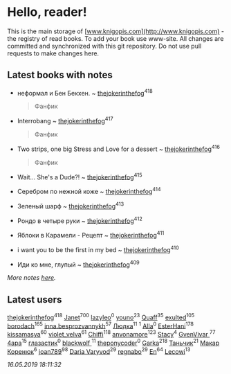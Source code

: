 # Hello, reader!
This is the main storage of [www.knigopis.com](http://www.knigopis.com) - the registry of read books.
To add your book use www-site. All changes are committed and synchronized with this git repository.
Do not use pull requests to make changes here.


## Latest books with notes
* неформал и Бен Бекхен. ~ [thejokerinthefog](users/317/317244423-vkontakte)<sup>418</sup>
    > Фанфик

* Interrobang ~ [thejokerinthefog](users/317/317244423-vkontakte)<sup>417</sup>
    > Фанфик

* Two strips, оne big Stress and Love for a dessert ~ [thejokerinthefog](users/317/317244423-vkontakte)<sup>416</sup>
    > Фанфик

* Wait... She's a Dude?! ~ [thejokerinthefog](users/317/317244423-vkontakte)<sup>415</sup>

* Серебром по нежной коже ~ [thejokerinthefog](users/317/317244423-vkontakte)<sup>414</sup>

* Зеленый шарф ~ [thejokerinthefog](users/317/317244423-vkontakte)<sup>413</sup>

* Рондо в четыре руки ~ [thejokerinthefog](users/317/317244423-vkontakte)<sup>412</sup>

* Яблоки в Карамели - Рецепт ~ [thejokerinthefog](users/317/317244423-vkontakte)<sup>411</sup>

* i want you to be the first in my bed ~ [thejokerinthefog](users/317/317244423-vkontakte)<sup>410</sup>

* Иди ко мне, глупый ~ [thejokerinthefog](users/317/317244423-vkontakte)<sup>409</sup>


_More notes [here](latest_books_with_notes.md)._


## Latest users
[thejokerinthefog](users/317/317244423-vkontakte)<sup>418</sup> 
[Janet](users/108/108113656204404967440-google)<sup>700</sup> 
[lazyleo](users/116/116845519572391639637-google)<sup>0</sup> 
[youno](users/302/302928912-vkontakte)<sup>23</sup> 
[Quaff](users/122/12267158-vkontakte)<sup>35</sup> 
[exulted](users/100/100599204551896265722-google)<sup>105</sup> 
[borodach](users/157/15706320-vkontakte)<sup>165</sup> 
[inna.besprozvannykh](users/733/73323849-yandex)<sup>57</sup> 
[Людка](users/111/111038749-vkontakte)<sup>11</sup> 
[](users/114/114792281744850455512-google)<sup>1</sup> 
[Alla](users/103/103352250712959229257-google)<sup>0</sup> 
[EsterHani](users/305/30558181-vkontakte)<sup>178</sup> 
[kissamasya](users/684/68439978-vkontakte)<sup>60</sup> 
[violet_velva](users/116/116961712580551399099-google)<sup>61</sup> 
[Chiffi](users/105/105831994080785626680-google)<sup>118</sup> 
[anvonamore](users/595/5957175-vkontakte)<sup>123</sup> 
[Stacy](users/309/30902475-vkontakte)<sup>4</sup> 
[GvenVivar ](users/158/158266434925901-facebook)<sup>77</sup> 
[4apa](users/117/117392596378069249667-google)<sup>15</sup> 
[глазастик](users/115/115257673890455357280-google)<sup>0</sup> 
[blackwolf ](users/236/236639644-vkontakte)<sup>11</sup> 
[theponycoder](users/195/195144442-vkontakte)<sup>0</sup> 
[Garka](users/115/115753719718250012620-google)<sup>218</sup> 
[Таньчик](users/209/2096581563762610-facebook)<sup>21</sup> 
[Макар Коренюк](users/126/126368737-vkontakte)<sup>6</sup> 
[joan789](users/240/2401650-vkontakte)<sup>98</sup> 
[Daria Varyvod](users/829/829893410524253-facebook)<sup>29</sup> 
[regnabo](users/870/870059322-yandex)<sup>29</sup> 
[En](users/333/333646551-vkontakte)<sup>64</sup> 
[Lecowi](users/521/521873425-vkontakte)<sup>13</sup> 


_16.05.2019 18:11:32_
